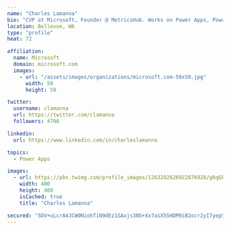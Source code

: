 ```yaml
---
name: "Charles Lamanna"
bio: "CVP at Microsoft, Founder @ MetricsHub. Works on Power Apps, Power Automate, Power Virtual Agent, Common Data Service and Dynamics 365."
location: Bellevue, WA
type: "profile"
heat: 72

affiliation:
  name: Microsoft
  domain: microsoft.com
  images:
    - url: "/assets/images/organizations/microsoft.com-50x50.jpg"
      width: 50
      height: 50

twitter:
  username: clamanna
  url: https://twitter.com/clamanna
  followers: 4708

linkedin:
  url: https://www.linkedin.com/in/charleslamanna

topics:
  - Power Apps

images:
  - url: https://pbs.twimg.com/profile_images/1263202626922876928/g6qGbHZ-_400x400.jpg
    width: 400
    height: 400
    isCached: true
    title: "Charles Lamanna"

secured: "5DV+uLcrA4JCW0NiohTiN9dEz1GAxjs3N5+Xx7aiX55HDM9iB2ocr2yI7yepS4fXWkWtfhfdggwEjWhPT04+0bpT+9q2MfUl6oDuJNT8Gbz2oHh0q4/rMfZAwjHrW+OrM233lAQ3atHcE2HfbrqaxfZczwJ00V0wshE9tqBy0yKYLMS4A+rVzYowYPUdTUSUZeYwfNqAshDL08HD3KiS/vyEancwU58TZSaCNxZaoX8gm23fYfP7C/bmpRVIzykzcTM+LBSk7c69SbG2E4uV1pRSxnlqujKCkaE4BDVOYDAgGLj9whdCHnX9jsNSQOwk0ymg8kU5/9LB4JZjuLbQ4UcMK/sSmMTVzAArS9MUBqU6OfagoNDDhx53/u/cC3AEaMM+tJYVE62D3MoUTFYaLfi3+KsM43ga53EqTaxeFhc=;e+NuwYoKVahbyg+zXHcQRg=="
---
```


